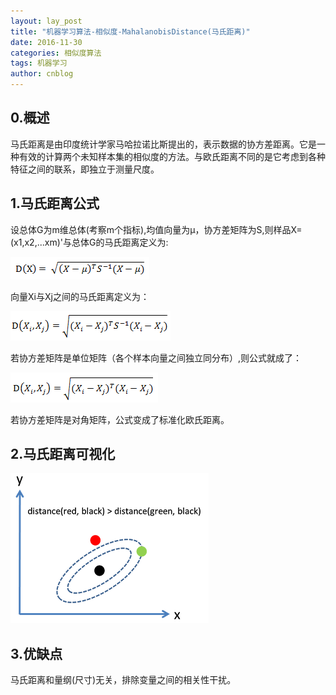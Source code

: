 ```yaml
---
layout: lay_post
title: "机器学习算法-相似度-MahalanobisDistance(马氏距离)"
date: 2016-11-30
categories: 相似度算法
tags: 机器学习
author: cnblog
---
```


## 0.概述

马氏距离是由印度统计学家马哈拉诺比斯提出的，表示数据的协方差距离。它是一种有效的计算两个未知样本集的相似度的方法。与欧氏距离不同的是它考虑到各种特征之间的联系，即独立于测量尺度。
<!-- more -->

## 1.马氏距离公式

设总体G为m维总体(考察m个指标),均值向量为μ，协方差矩阵为S,则样品X=(x1,x2,...xm)'与总体G的马氏距离定义为:

![公式](/images/算法/马氏距离/公式.png)

向量Xi与Xj之间的马氏距离定义为：

![公式1](/images/算法/马氏距离/公式1.png)

若协方差矩阵是单位矩阵（各个样本向量之间独立同分布）,则公式就成了：

![公式2](/images/算法/马氏距离/公式2.png)

若协方差矩阵是对角矩阵，公式变成了标准化欧氏距离。

## 2.马氏距离可视化

![图例](/images/算法/马氏距离/图例.png)

## 3.优缺点

马氏距离和量纲(尺寸)无关，排除变量之间的相关性干扰。


